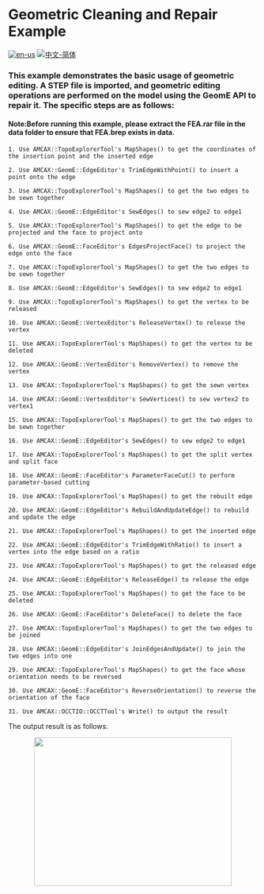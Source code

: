 # Geometric Cleaning and Repair Example

[![en-us](https://img.shields.io/badge/en-us-yellow.svg)](./README.md) [![中文-简体](https://img.shields.io/badge/%E4%B8%AD%E6%96%87-%E7%AE%80%E4%BD%93-red.svg)](./README.zh_cn.md)

### This example demonstrates the basic usage of geometric editing. A STEP file is imported, and geometric editing operations are performed on the model using the GeomE API to repair it. The specific steps are as follows:
#### Note:​​ Before running this example, please extract the FEA.rar file in the data folder to ensure that FEA.brep exists in data.

	1. Use AMCAX::TopoExplorerTool's MapShapes() to get the coordinates of the insertion point and the inserted edge
	
	2. Use AMCAX::GeomE::EdgeEditor's TrimEdgeWithPoint() to insert a point onto the edge
	
	3. Use AMCAX::TopoExplorerTool's MapShapes() to get the two edges to be sewn together
	
	4. Use AMCAX::GeomE::EdgeEditor's SewEdges() to sew edge2 to edge1
	
	5. Use AMCAX::TopoExplorerTool's MapShapes() to get the edge to be projected and the face to project onto
	
	6. Use AMCAX::GeomE::FaceEditor's EdgesProjectFace() to project the edge onto the face
	
	7. Use AMCAX::TopoExplorerTool's MapShapes() to get the two edges to be sewn together
	
	8. Use AMCAX::GeomE::EdgeEditor's SewEdges() to sew edge2 to edge1
	
	9. Use AMCAX::TopoExplorerTool's MapShapes() to get the vertex to be released
	
	10. Use AMCAX::GeomE::VertexEditor's ReleaseVertex() to release the vertex
	
	11. Use AMCAX::TopoExplorerTool's MapShapes() to get the vertex to be deleted
	
	12. Use AMCAX::GeomE::VertexEditor's RemoveVertex() to remove the vertex
	
	13. Use AMCAX::TopoExplorerTool's MapShapes() to get the sewn vertex
	
	14. Use AMCAX::GeomE::VertexEditor's SewVertices() to sew vertex2 to vertex1
	
	15. Use AMCAX::TopoExplorerTool's MapShapes() to get the two edges to be sewn together
	
	16. Use AMCAX::GeomE::EdgeEditor's SewEdges() to sew edge2 to edge1
	
	17. Use AMCAX::TopoExplorerTool's MapShapes() to get the split vertex and split face
	
	18. Use AMCAX::GeomE::FaceEditor's ParameterFaceCut() to perform parameter-based cutting
	
	19. Use AMCAX::TopoExplorerTool's MapShapes() to get the rebuilt edge
	
	20. Use AMCAX::GeomE::EdgeEditor's RebuildAndUpdateEdge() to rebuild and update the edge
	
	21. Use AMCAX::TopoExplorerTool's MapShapes() to get the inserted edge
	
	22. Use AMCAX::GeomE::EdgeEditor's TrimEdgeWithRatio() to insert a vertex into the edge based on a ratio
	
	23. Use AMCAX::TopoExplorerTool's MapShapes() to get the released edge
	
	24. Use AMCAX::GeomE::EdgeEditor's ReleaseEdge() to release the edge
	
	25. Use AMCAX::TopoExplorerTool's MapShapes() to get the face to be deleted
	
	26. Use AMCAX::GeomE::FaceEditor's DeleteFace() to delete the face
	
	27. Use AMCAX::TopoExplorerTool's MapShapes() to get the two edges to be joined
	
	28. Use AMCAX::GeomE::EdgeEditor's JoinEdgesAndUpdate() to join the two edges into one
	
	29. Use AMCAX::TopoExplorerTool's MapShapes() to get the face whose orientation needs to be reversed
	
	30. Use AMCAX::GeomE::FaceEditor's ReverseOrientation() to reverse the orientation of the face
	
	31. Use AMCAX::OCCTIO::OCCTTool's Write() to output the result

The output result is as follows:

<div align = center><img src="https://s2.loli.net/2024/11/29/FHETkbaPmUCInYu.png" width="400" height="300"></div>